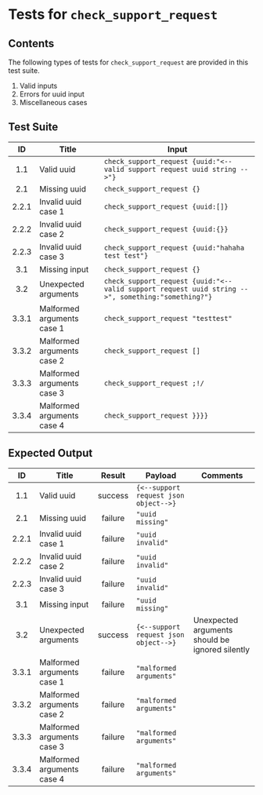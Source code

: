 # Tests for `check_support_request`

## Contents
The following types of tests for `check_support_request` are provided in this test suite.
  1. Valid inputs
  2. Errors for uuid input
  3. Miscellaneous cases

## Test Suite
| ID    | Title                      | Input                                                                                             |
| :---: | -------------------------- | ------------------------------------------------------------------------------------------------- |
| 1.1   | Valid uuid                 | `check_support_request {uuid:"<--valid support request uuid string -->"}`                         |
| 2.1   | Missing uuid               | `check_support_request {}`                                                                        |
| 2.2.1 | Invalid uuid case 1        | `check_support_request {uuid:[]}`                                                                 |
| 2.2.2 | Invalid uuid case 2        | `check_support_request {uuid:{}}`                                                                 |
| 2.2.3 | Invalid uuid case 3        | `check_support_request {uuid:"hahaha test test"}`                                                 |
| 3.1   | Missing input              | `check_support_request {}`                                                                        |
| 3.2   | Unexpected arguments       | `check_support_request {uuid:"<--valid support request uuid string -->", something:"something?"}` |
| 3.3.1 | Malformed arguments case 1 | `check_support_request "testtest"`                                                                |
| 3.3.2 | Malformed arguments case 2 | `check_support_request []`                                                                        |
| 3.3.3 | Malformed arguments case 3 | `check_support_request ;!/`                                                                       |
| 3.3.4 | Malformed arguments case 4 | `check_support_request }}}}`                                                                      |

## Expected Output
| ID    | Title                      | Result  | Payload                               | Comments                                        |
| :---: | -------------------------- | :-----: | ------------------------------------- | ----------------------------------------------- |
| 1.1   | Valid uuid                 | success | `{<--support request json object-->}` |                                                 |
| 2.1   | Missing uuid               | failure | `"uuid missing"`                      |                                                 |
| 2.2.1 | Invalid uuid case 1        | failure | `"uuid invalid"`                      |                                                 |
| 2.2.2 | Invalid uuid case 2        | failure | `"uuid invalid"`                      |                                                 |
| 2.2.3 | Invalid uuid case 3        | failure | `"uuid invalid"`                      |                                                 |
| 3.1   | Missing input              | failure | `"uuid missing"`                      |                                                 |
| 3.2   | Unexpected arguments       | success | `{<--support request json object-->}` | Unexpected arguments should be ignored silently |
| 3.3.1 | Malformed arguments case 1 | failure | `"malformed arguments"`               |                                                 |
| 3.3.2 | Malformed arguments case 2 | failure | `"malformed arguments"`               |                                                 |
| 3.3.3 | Malformed arguments case 3 | failure | `"malformed arguments"`               |                                                 |
| 3.3.4 | Malformed arguments case 4 | failure | `"malformed arguments"`               |                                                 |
